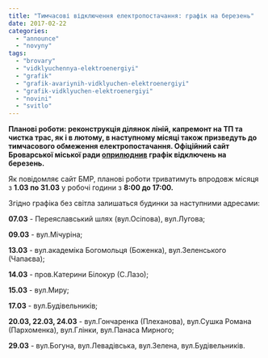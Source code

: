 ```yaml
---
title: "Тимчасові відключення електропостачання: графік на березень"
date: 2017-02-22
categories: 
  - "announce"
  - "novyny"
tags: 
  - "brovary"
  - "vidklyuchennya-elektroenergiyi"
  - "grafik"
  - "grafik-avariynih-vidklyuchen-elektroenergiyi"
  - "grafik-vidklyuchen-elektroenergiyi"
  - "novini"
  - "svitlo"
---
```


**Планові роботи: реконструкція ділянок ліній, капремонт на ТП та чистка трас, як і в лютому, в наступному місяці також призведуть до тимчасового обмеження електропостачання. Офіційний сайт Броварської міської ради [оприлюднив](http://brovary-rada.gov.ua/news/14800.html) графік відключень на березень.**

Як повідомляє сайт БМР, планові роботи триватимуть впродовж місяця з **1.03 по 31.03** у робочі години з **8:00 до 17:00.** 

Згідно графіка без світла залишаться будинки за наступними адресами:

**07.03** - Переяславський шлях (вул.Осіпова), вул.Лугова;

**09.03** - вул.Мічуріна;

**13.03** - вул.академіка Богомольця (Боженка), вул.Зеленського (Чапаєва);

**14.03** - пров.Катерини Білокур (С.Лазо);

**15.03** - вул.Миру;

**17.03** - вул.Будівельників;

**20.03, 22.03, 24.03** - вул.Гончаренка (Плеханова), вул.Сушка Романа (Пархоменка), вул.Глінки, вул.Панаса Мирного;

**29.03** - вул.Богуна, вул.Левадівська, вул.Зелена, вул.Будівельників.
